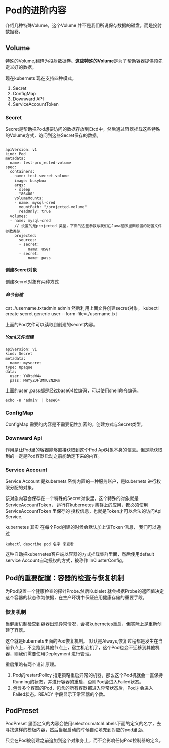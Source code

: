 # Pod的进阶内容

介绍几种特殊Volume，这个Volume 并不是我们所说保存数据的磁盘。而是投射数据卷。

## Volume

特殊的Volume,翻译为投射数据卷。**这些特殊的Volume**是为了帮助容器提供预先定义好的数据。

现在kubernets 现在支持四种模式。

1. Secret
2. ConfigMap
3. Downward API
4. ServiceAccountToken

### Secret

Secret是帮助把Pod想要访问的数据存放到Etcd中，然后通过容器挂载这些特殊的Volume方式，访问到这些Secret保存的数据。

```Linux

apiVersion: v1
kind: Pod
metadata:
  name: test-projected-volume 
spec:
  containers:
  - name: test-secret-volume
    image: busybox
    args:
    - sleep
    - "86400"
    volumeMounts:
    - name: mysql-cred
      mountPath: "/projected-volume"
      readOnly: true
  volumes:
  - name: mysql-cred
    // 设置的是projected 类型，下面的这些参数与我们在Java程序里面设置的配置文件参数类似
    projected:
      sources:
      - secret:
          name: user
      - secret:
          name: pass

```

#### 创建Secret对象

创建Secret对象有两种方式

##### 命令创建

cat ./username.txtadmin
admin
然后利用上面文件创建secret对象。
kubectl create secret generic user --form-file=./username.txt

上面的Pod文件可以读取到创建的secret内容。

##### Yaml文件创建

```Linux
apiVersion: v1
kind: Secret
metadata:
  name: mysecret
type: Opaque
data:
  user: YWRtaW4=
  pass: MWYyZDFlMmU2N2Rm

```

上面的user ,pass都是经过base64位编码，可以使用shell命令编码。

```Linux
echo -n 'admin' | base64
```

### ConfigMap

ConfigMap 需要的内容是不需要记性加密的，创建方式与Secret类型。

### Downward Api

作用是让Pod里的容器能够直接获取到这个Pod Api对象本身的信息。但是能获取到的一定是Pod容器启动之前能确定下来的内容。

### Service Account

Service Account 是kubernets 系统内置的一种服务账户，是kubernets 进行权限分配的对象。

该对象内容会保存在一个特殊的Secret对象里，这个特殊的对象就是ServiceAccountToken， 运行在kubernetes 集群上的应用，都必须使用ServiceAccountToken 里保存的 授权信息，也就是Token才可以合法的访问Api Service.

kubernetes 其实 在每个Pod创建的时候会默认加上该Token 信息， 我们可以通过

```Linux
kubectl describe pod 名字 来查看
```

这种自动把kubernetes客户端以容器的方式挂载集群里面，然后使用default service Account自动授权的方式，被称作 InClusterConfig。

## Pod的重要配置：容器的检查与恢复机制

为Pod设置一个健康检查的探针Probe.然后Kublelet 就会根据Probe的返回值决定这个容器的状态作为依据，在生产环境中保证应用健康存储的重要手段。

### 恢复机制

当健康机制检查到容器出现异常情况，会被kubernetes重启，但实际上是重新创建了容器。

这个就是kubernets里面的Pod恢复机制。 默认是Always,恢复过程都是发生在当前节点上，不会跑到其他节点上，宿主机宕机了，这个Pod也会不迁移到其他机器，则我们需要使用Deployment 进行管理。

重启策略有两个设计原理。

1. Pod的restartPolicy 指定策略重启异常的机器，那么这个Pod机就会一直保持Running的状态，并进行容器的重启，否则Pod会进入Failed状态。
2. 包含多个容器的Pod，包含的所有容器都进入异常状态后，Pod才会进入Failed状态。READY 字段显示正常容器的个数。

## PodPreset

PodPreset 里面定义的内容会使用selector.matchLabels下面的定义的名字，去寻找这样的模板内容，然后当起启动的时候自动填充到对应的pod里面。

只会在Pod被创建之前追加到这个对象身上，而不会影响任何Pod控制器的定义。
